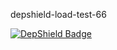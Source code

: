depshield-load-test-66

[![DepShield Badge](https://cpeters2.dev.depshield.sonatype.org/badges/depshield-load-cpeters2d/depshield-load-test-66/depshield.svg)](https://sonatype.github.io/depshield-github-pages)
